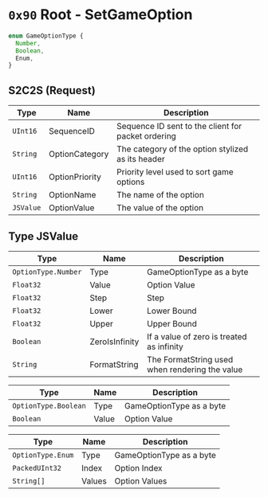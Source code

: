 # `0x90` Root - SetGameOption

```ts
enum GameOptionType {
  Number,
  Boolean,
  Enum,
}
```

## S2C2S (Request)
| Type | Name | Description |
| --- | --- | --- |
| `UInt16` | SequenceID | Sequence ID sent to the client for packet ordering |
| `String` | OptionCategory | The category of the option stylized as its header |
| `UInt16` | OptionPriority | Priority level used to sort game options |
| `String` | OptionName | The name of the option |
| `JSValue` | OptionValue | The value of the option |

## Type JSValue
| Type | Name | Description |
| ---- | ---- | ----------- |
| `OptionType.Number` | Type | GameOptionType as a byte |
| `Float32` | Value | Option Value |
| `Float32` | Step | Step | 
| `Float32` | Lower | Lower Bound | 
| `Float32` | Upper | Upper Bound | 
| `Boolean` | ZeroIsInfinity | If a value of zero is treated as infinity | 
| `String` | FormatString | The FormatString used when rendering the value | 

<!-- OR -->
| Type | Name | Description |
| ---- | ---- | ----------- |
| `OptionType.Boolean` | Type | GameOptionType as a byte |
| `Boolean` | Value | Option Value |

<!-- OR -->
| Type | Name | Description |
| ---- | ---- | ----------- |
| `OptionType.Enum` | Type | GameOptionType as a byte |
| `PackedUInt32` | Index | Option Index |
| `String[]` | Values | Option Values |

